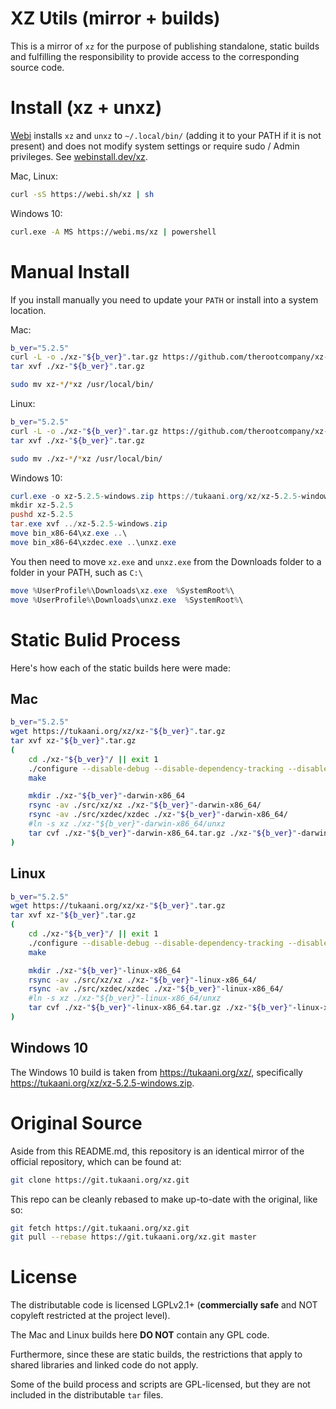 # XZ Utils (mirror + builds)

This is a mirror of `xz` for the purpose of publishing standalone, static builds
and fulfilling the responsibility to provide access to the corresponding source code.

# Install (xz + unxz)

[Webi](https://webinstall.dev) installs `xz` and `unxz` to `~/.local/bin/` (adding it to your PATH if it is not present)
and does not modify system settings or require sudo / Admin privileges. See [webinstall.dev/xz](https://webinstall.dev/xz).

Mac, Linux:

```sh
curl -sS https://webi.sh/xz | sh
```

Windows 10:

```sh
curl.exe -A MS https://webi.ms/xz | powershell
```

# Manual Install

If you install manually you need to update your `PATH` or install into a system location.

Mac:

```sh
b_ver="5.2.5"
curl -L -o ./xz-"${b_ver}".tar.gz https://github.com/therootcompany/xz-static/releases/download/v"${b_ver}"/xz-"${b_ver}"-darwin-x86_64.tar.gz
tar xvf ./xz-"${b_ver}".tar.gz

sudo mv xz-*/*xz /usr/local/bin/
```

Linux:

```sh
b_ver="5.2.5"
curl -L -o ./xz-"${b_ver}".tar.gz https://github.com/therootcompany/xz-static/releases/download/v"${b_ver}"/xz-"${b_ver}"-linux-x86_64.tar.gz
tar xvf ./xz-"${b_ver}".tar.gz

sudo mv ./xz-*/*xz /usr/local/bin/
```

Windows 10:

```powershell
curl.exe -o xz-5.2.5-windows.zip https://tukaani.org/xz/xz-5.2.5-windows.zip
mkdir xz-5.2.5
pushd xz-5.2.5
tar.exe xvf ../xz-5.2.5-windows.zip
move bin_x86-64\xz.exe ..\
move bin_x86-64\xzdec.exe ..\unxz.exe
```

You then need to move `xz.exe` and `unxz.exe` from the Downloads folder to a folder in your PATH, such as `C:\`

```powershell
move %UserProfile%\Downloads\xz.exe  %SystemRoot%\
move %UserProfile%\Downloads\unxz.exe  %SystemRoot%\
```

# Static Bulid Process

Here's how each of the static builds here were made:

## Mac

```sh
b_ver="5.2.5"
wget https://tukaani.org/xz/xz-"${b_ver}".tar.gz
tar xvf xz-"${b_ver}".tar.gz
(
    cd ./xz-"${b_ver}"/ || exit 1
    ./configure --disable-debug --disable-dependency-tracking --disable-silent-rules --disable-shared --disable-nls
    make

    mkdir ./xz-"${b_ver}"-darwin-x86_64
    rsync -av ./src/xz/xz ./xz-"${b_ver}"-darwin-x86_64/
    rsync -av ./src/xzdec/xzdec ./xz-"${b_ver}"-darwin-x86_64/
    #ln -s xz ./xz-"${b_ver}"-darwin-x86_64/unxz
    tar cvf ./xz-"${b_ver}"-darwin-x86_64.tar.gz ./xz-"${b_ver}"-darwin-x86_64
)
```

## Linux

```sh
b_ver="5.2.5"
wget https://tukaani.org/xz/xz-"${b_ver}".tar.gz
tar xvf xz-"${b_ver}".tar.gz
(
    cd ./xz-"${b_ver}"/ || exit 1
    ./configure --disable-debug --disable-dependency-tracking --disable-silent-rules --disable-shared --disable-nls
    make

    mkdir ./xz-"${b_ver}"-linux-x86_64
    rsync -av ./src/xz/xz ./xz-"${b_ver}"-linux-x86_64/
    rsync -av ./src/xzdec/xzdec ./xz-"${b_ver}"-linux-x86_64/
    #ln -s xz ./xz-"${b_ver}"-linux-x86_64/unxz
    tar cvf ./xz-"${b_ver}"-linux-x86_64.tar.gz ./xz-"${b_ver}"-linux-x86_64
)
```

## Windows 10

The Windows 10 build is taken from <https://tukaani.org/xz/>,
specifically <https://tukaani.org/xz/xz-5.2.5-windows.zip>.

# Original Source

Aside from this README.md,
this repository is an identical mirror of the official repository,
which can be found at:

```sh
git clone https://git.tukaani.org/xz.git
```

This repo can be cleanly rebased to make up-to-date with the original, like so:

```sh
git fetch https://git.tukaani.org/xz.git
git pull --rebase https://git.tukaani.org/xz.git master
```

# License

The distributable code is licensed LGPLv2.1+ (**commercially safe** and NOT copyleft restricted at the project level).

The Mac and Linux builds here **DO NOT** contain any GPL code.

Furthermore, since these are static builds, the restrictions that apply to shared libraries and linked code do not apply.

Some of the build process and scripts are GPL-licensed, but they are not included in the distributable `tar` files.
